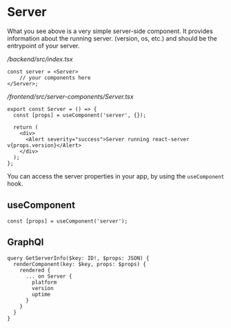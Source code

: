 # Server
What you see above is a very simple server-side component. It provides information about the running server. (version, os, etc.) and should be the entrypoint of your server.   

*/backend/src/index.tsx*
```
const server = <Server>
    // your components here
</Server>;
```

*/frontend/src/server-components/Server.tsx*
```
export const Server = () => {
  const [props] = useComponent('server', {});
  
  return (
    <div>
      <Alert severity="success">Server running react-server v{props.version}</Alert>
    </div>
  );
};
  ```
  
  You can access the server properties in your app, by using the `useComponent` hook.

  ## useComponent
  ```
  const [props] = useComponent('server');
  ```

  ## GraphQl
  ```
  query GetServerInfo($key: ID!, $props: JSON) {
    renderComponent(key: $key, props: $props) {
      rendered {
        ... on Server {		
          platform
          version
          uptime
        }
      }
    }
  }
  ```